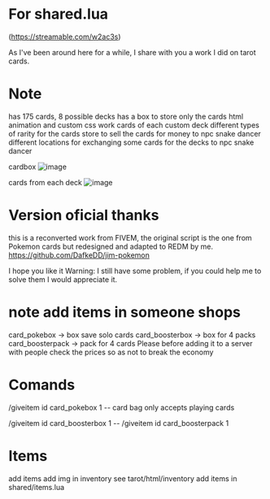 
# For shared.lua #
(https://streamable.com/w2ac3s)

As I've been around here for a while, I share with you a work I did on tarot cards.

# Note
has 175 cards, 8 possible decks
has a box to store only the cards
html animation and custom css work
cards of each custom deck 
different types of rarity for the cards
store to sell the cards for money to npc snake dancer
different locations for exchanging some cards for the decks to npc snake dancer

cardbox
![image](https://github.com/Sadicius/rsg-tarot/assets/124639760/8bdfd29e-239d-4101-924c-8d31a046f62d)

cards from each deck
![image](https://github.com/Sadicius/rsg-tarot/assets/124639760/59cb3845-e854-4153-bc33-b799c54e3b1b)

# Version oficial thanks
this is a reconverted work from FIVEM, the original script is the one from Pokemon cards but redesigned and adapted to REDM by me.
https://github.com/DafkeDD/jim-pokemon


I hope you like it
Warning: I still have some problem, if you could help me to solve them I would appreciate it.

# note add items in someone shops
card_pokebox -> box save solo cards
card_boosterbox -> box for 4 packs
card_boosterpack -> pack for 4 cards
Please before adding it to a server with people check the prices so as not to break the economy

# Comands
/giveitem id card_pokebox 1 -- card bag only accepts playing cards

/giveitem id card_boosterbox 1 -- 
/giveitem id card_boosterpack 1

# Items
add items
add img in inventory
see tarot/html/inventory
add items in shared/items.lua
